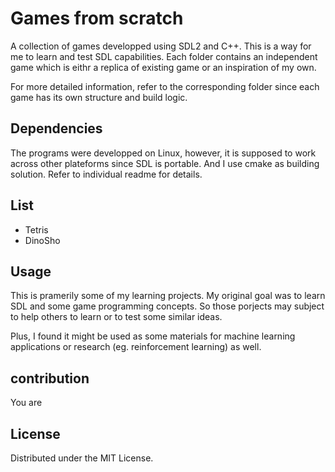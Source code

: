 # Games from scratch

A collection of games developped using SDL2 and C++. This is a way for me to learn and test SDL capabilities.
Each folder contains an independent game which is eithr a replica of existing game or an inspiration of my own.

For more detailed information, refer to the corresponding folder since each game has its own structure and build logic.

## Dependencies

The programs were developped on Linux, however, it is supposed to work across other plateforms since SDL is portable.
And I use cmake as building solution. Refer to individual readme for details.

## List

 * Tetris
 * DinoSho
 

## Usage

This is pramerily some of my learning projects. 
My original goal was to learn SDL and some game programming concepts.
So those porjects may subject to help others to learn or to test some similar ideas.

Plus, I found it might be used as some materials for machine learning applications or research (eg. reinforcement learning) as well.


## contribution

You are 

## License

Distributed under the MIT License.
